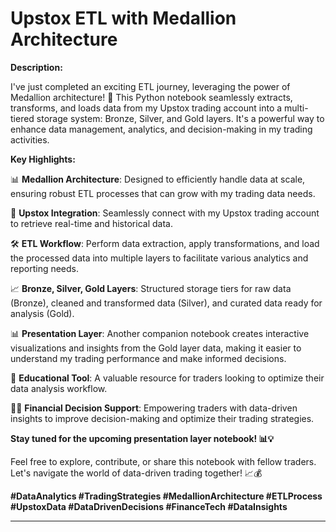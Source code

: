 # Upstox ETL with Medallion Architecture

**Description:**

I've just completed an exciting ETL journey, leveraging the power of Medallion architecture! 🚀 This Python notebook seamlessly extracts, transforms, and loads data from my Upstox trading account into a multi-tiered storage system: Bronze, Silver, and Gold layers. It's a powerful way to enhance data management, analytics, and decision-making in my trading activities.

**Key Highlights:**

📊 **Medallion Architecture**: Designed to efficiently handle data at scale, ensuring robust ETL processes that can grow with my trading data needs.

🔗 **Upstox Integration**: Seamlessly connect with my Upstox trading account to retrieve real-time and historical data.

🛠️ **ETL Workflow**: Perform data extraction, apply transformations, and load the processed data into multiple layers to facilitate various analytics and reporting needs.

📈 **Bronze, Silver, Gold Layers**: Structured storage tiers for raw data (Bronze), cleaned and transformed data (Silver), and curated data ready for analysis (Gold).

📊 **Presentation Layer**: Another companion notebook creates interactive visualizations and insights from the Gold layer data, making it easier to understand my trading performance and make informed decisions.

📓 **Educational Tool**: A valuable resource for traders looking to optimize their data analysis workflow.

👩‍💼 **Financial Decision Support**: Empowering traders with data-driven insights to improve decision-making and optimize their trading strategies.

**Stay tuned for the upcoming presentation layer notebook! 📊💡**

Feel free to explore, contribute, or share this notebook with fellow traders. Let's navigate the world of data-driven trading together! 📈💰

**#DataAnalytics #TradingStrategies #MedallionArchitecture #ETLProcess #UpstoxData #DataDrivenDecisions #FinanceTech #DataInsights**

---
